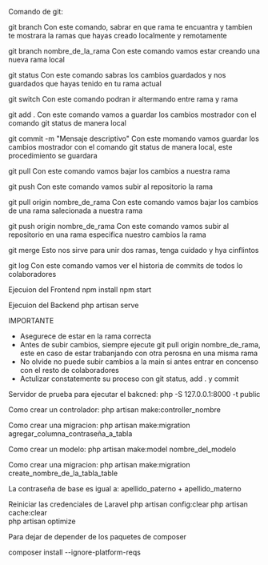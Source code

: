 Comando de git:

git branch
Con este comando, sabrar en que rama te encuantra y tambien te mostrara la ramas que hayas creado localmente y remotamente 

git branch nombre_de_la_rama
Con este comando vamos estar creando una nueva rama local

git status
Con este comando sabras los cambios guardados y nos guardados que hayas tenido en tu rama actual

git switch
Con este comando podran ir altermando entre rama y rama 

git add .
Con este comando vamos a guardar los cambios mostrador con el comando git status de manera local

git commit -m "Mensaje descriptivo"
Con este momando vamos guardar los cambios mostrador con el comando git status de manera local, este procedimiento se guardara 

git pull
Con este comando vamos bajar los cambios a nuestra rama

git push
Con este comando vamos subir al repositorio la rama

git pull origin nombre_de_rama
Con este comando vamos bajar los cambios de una rama salecionada a nuestra rama

git push origin nombre_de_rama
Con este comando vamos subir al repositorio en una rama especifica nuestro cambios la rama

git merge
Esto nos sirve para unir dos ramas, tenga cuidado y hya cinflintos 

git log
Con este comando vamos ver el historia de commits de todos lo colaboradores

Ejecuion del Frontend
npm install
npm start

Ejecuion del Backend
php artisan serve

IMPORTANTE 
- Asegurece de estar en la rama correcta 
- Antes de subir cambios, siempre ejecute git pull origin nombre_de_rama, este en caso de estar trabanjando con otra perosna en una misma rama
- No olvide no puede subir cambios a la main si antes entrar en concenso con el resto de colaboradores 
- Actulizar constatemente su proceso con git status, add . y commit 

Servidor de prueba para ejecutar el bakcned:
php -S 127.0.0.1:8000 -t public


Como crear un controlador:
php artisan make:controller_nombre

Como crear una migracion:
php artisan make:migration agregar_columna_contraseña_a_tabla

Como crear un modelo:
php artisan make:model nombre_del_modelo

Como crear una migracion:
php artisan make:migration create_nombre_de_la_tabla_table

La contraseña de base es igual a:
apellido_paterno + apellido_materno

Reiniciar las credenciales de Laravel 
php artisan config:clear
php artisan cache:clear   
php artisan optimize

Para dejar de depender de los paquetes de composer

composer install --ignore-platform-reqs
